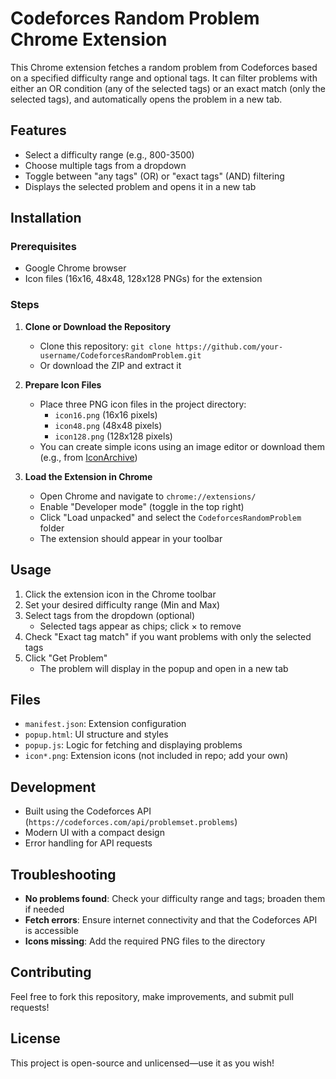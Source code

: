 # Codeforces Random Problem Chrome Extension

This Chrome extension fetches a random problem from Codeforces based on a specified difficulty range and optional tags. It can filter problems with either an OR condition (any of the selected tags) or an exact match (only the selected tags), and automatically opens the problem in a new tab.

## Features
- Select a difficulty range (e.g., 800-3500)
- Choose multiple tags from a dropdown
- Toggle between "any tags" (OR) or "exact tags" (AND) filtering
- Displays the selected problem and opens it in a new tab

## Installation

### Prerequisites
- Google Chrome browser
- Icon files (16x16, 48x48, 128x128 PNGs) for the extension

### Steps
1. **Clone or Download the Repository**
   - Clone this repository: `git clone https://github.com/your-username/CodeforcesRandomProblem.git`
   - Or download the ZIP and extract it

2. **Prepare Icon Files**
   - Place three PNG icon files in the project directory:
     - `icon16.png` (16x16 pixels)
     - `icon48.png` (48x48 pixels)
     - `icon128.png` (128x128 pixels)
   - You can create simple icons using an image editor or download them (e.g., from [IconArchive](https://www.iconarchive.com/))

3. **Load the Extension in Chrome**
   - Open Chrome and navigate to `chrome://extensions/`
   - Enable "Developer mode" (toggle in the top right)
   - Click "Load unpacked" and select the `CodeforcesRandomProblem` folder
   - The extension should appear in your toolbar

## Usage
1. Click the extension icon in the Chrome toolbar
2. Set your desired difficulty range (Min and Max)
3. Select tags from the dropdown (optional)
   - Selected tags appear as chips; click × to remove
4. Check "Exact tag match" if you want problems with only the selected tags
5. Click "Get Problem"
   - The problem will display in the popup and open in a new tab

## Files
- `manifest.json`: Extension configuration
- `popup.html`: UI structure and styles
- `popup.js`: Logic for fetching and displaying problems
- `icon*.png`: Extension icons (not included in repo; add your own)

## Development
- Built using the Codeforces API (`https://codeforces.com/api/problemset.problems`)
- Modern UI with a compact design
- Error handling for API requests

## Troubleshooting
- **No problems found**: Check your difficulty range and tags; broaden them if needed
- **Fetch errors**: Ensure internet connectivity and that the Codeforces API is accessible
- **Icons missing**: Add the required PNG files to the directory

## Contributing
Feel free to fork this repository, make improvements, and submit pull requests!

## License
This project is open-source and unlicensed—use it as you wish!
